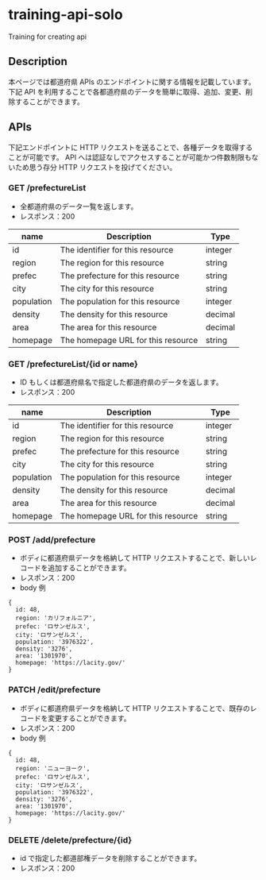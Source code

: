 # training-api-solo

Training for creating api

## Description

本ページでは都道府県 APIs のエンドポイントに関する情報を記載しています。
下記 API を利用することで各都道府県のデータを簡単に取得、追加、変更、削除することができます。

## APIs

下記エンドポイントに HTTP リクエストを送ることで、各種データを取得することが可能です。
API へは認証なしでアクセスすることが可能かつ件数制限もないため思う存分 HTTP リクエストを投げてください。

### GET /prefectureList

- 全都道府県のデータ一覧を返します。
- レスポンス：200

| name       | Description                        | Type    |
| ---------- | ---------------------------------- | ------- |
| id         | The identifier for this resource   | integer |
| region     | The region for this resource       | string  |
| prefec     | The prefecture for this resource   | string  |
| city       | The city for this resource         | string  |
| population | The population for this resource   | integer |
| density    | The density for this resource      | decimal |
| area       | The area for this resource         | decimal |
| homepage   | The homepage URL for this resource | string  |

### GET /prefectureList/{id or name}

- ID もしくは都道府県名で指定した都道府県のデータを返します。
- レスポンス：200

| name       | Description                        | Type    |
| ---------- | ---------------------------------- | ------- |
| id         | The identifier for this resource   | integer |
| region     | The region for this resource       | string  |
| prefec     | The prefecture for this resource   | string  |
| city       | The city for this resource         | string  |
| population | The population for this resource   | integer |
| density    | The density for this resource      | decimal |
| area       | The area for this resource         | decimal |
| homepage   | The homepage URL for this resource | string  |

### POST /add/prefecture

- ボディに都道府県データを格納して HTTP リクエストすることで、新しいレコードを追加することができます。
- レスポンス：200
- body 例

```
{
  id: 48,
  region: 'カリフォルニア',
  prefec: 'ロサンゼルス',
  city: 'ロサンゼルス',
  population: '3976322',
  density: '3276',
  area: '1301970',
  homepage: 'https://lacity.gov/'
}
```

### PATCH /edit/prefecture

- ボディに都道府県データを格納して HTTP リクエストすることで、既存のレコードを変更することができます。
- レスポンス：200
- body 例

```
{
  id: 48,
  region: 'ニューヨーク',
  prefec: 'ロサンゼルス',
  city: 'ロサンゼルス',
  population: '3976322',
  density: '3276',
  area: '1301970',
  homepage: 'https://lacity.gov/'
}
```

### DELETE /delete/prefecture/{id}

- id で指定した都道部権データを削除することができます。
- レスポンス：200
